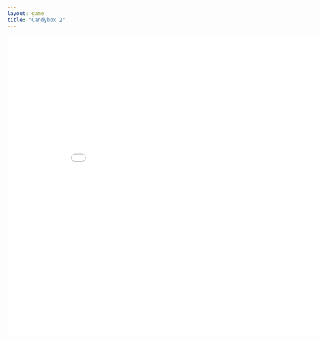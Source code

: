 ```yaml
---
layout: game
title: "Candybox 2"
---
```

<embed src="src/" width="900" height="700" allowfullscreen>
